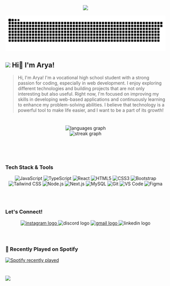 <p align="center">
  <img src="https://media1.tenor.com/m/kuj-2khBrDEAAAAd/micii.gif" width="500">
</p>

![GitHub Contribution](./github-user-contribution2.svg)   

<h2> <img src="https://media.giphy.com/media/mGcNjsfWAjY5AEZNw6/giphy.gif" width="50"> Hi👋 I'm Arya!</h2> 

> Hi, I'm Arya! I'm a vocational high school student with a strong passion for coding, especially in web development. I enjoy exploring different technologies and building projects that are not only interesting but also useful. Right now, I'm focused on improving my skills in developing web-based applications and continuously learning to enhance my problem-solving abilities. I believe that technology is a powerful tool to make life easier, and I want to be a part of its growth!

###

<br>

<div align="center">
  <img src="https://github-readme-stats.vercel.app/api/top-langs?username=AryaEm&locale=en&hide_title=false&layout=compact&card_width=320&langs_count=4&theme=rose_pine&hide_border=true" height="150" alt="languages graph" />
  <br>
  <img src="https://streak-stats.demolab.com?user=AryaEm&locale=en&mode=daily&theme=rose_pine&hide_border=true&border_radius=5" height="150" alt="streak graph"  />
</div>

##

<br>
<br>

### Tech Stack & Tools
<div align="center">
  <img src="https://cdn.jsdelivr.net/gh/devicons/devicon/icons/javascript/javascript-plain.svg" height="35" alt="JavaScript" />
  <img src="https://cdn.jsdelivr.net/gh/devicons/devicon/icons/typescript/typescript-original.svg" height="35" alt="TypeScript" />
  <img src="https://cdn.jsdelivr.net/gh/devicons/devicon/icons/react/react-original.svg" height="35" alt="React" />
  <img src="https://cdn.jsdelivr.net/gh/devicons/devicon/icons/html5/html5-original.svg" height="35" alt="HTML5" />
  <img src="https://cdn.jsdelivr.net/gh/devicons/devicon/icons/css3/css3-original.svg" height="35" alt="CSS3" />
  <img src="https://cdn.jsdelivr.net/gh/devicons/devicon/icons/bootstrap/bootstrap-original.svg" height="35" alt="Bootstrap" />
  <img src="https://cdn.jsdelivr.net/gh/devicons/devicon/icons/tailwindcss/tailwindcss-original-wordmark.svg" height="35" alt="Tailwind CSS" />
  <img src="https://cdn.jsdelivr.net/gh/devicons/devicon/icons/nodejs/nodejs-original.svg" height="35" alt="Node.js" />
  <img src="https://cdn.jsdelivr.net/gh/devicons/devicon/icons/nextjs/nextjs-original.svg" height="35" alt="Next.js" />
  <img src="https://cdn.jsdelivr.net/gh/devicons/devicon/icons/mysql/mysql-original.svg" height="35" alt="MySQL" />
  <img src="https://cdn.jsdelivr.net/gh/devicons/devicon/icons/git/git-original.svg" height="35" alt="Git" />
  <img src="https://cdn.jsdelivr.net/gh/devicons/devicon/icons/vscode/vscode-original.svg" height="35" alt="VS Code" />
  <img src="https://cdn.jsdelivr.net/gh/devicons/devicon/icons/figma/figma-original.svg" height="25" alt="Figma" />
</div>

##

<br>

### Let's Connect!
<div align="center">
  <a href="https://www.instagram.com/aryaa.em" target="_blank">
<a href="https://www.instagram.com/aryaa.em" target="_blank">
    <img src="https://img.shields.io/static/v1?message=Instagram&logo=instagram&label=&color=E4405F&logoColor=white&labelColor=&style=for-the-badge" height="30" alt="instagram logo"  />
  </a>
  <img src="https://img.shields.io/static/v1?message=Discord&logo=discord&label=&color=7289DA&logoColor=white&labelColor=&style=for-the-badge" height="30" alt="discord logo"  />
  <a href="ary4maulanaa@gmail.com" target="_blank">
    <img src="https://img.shields.io/static/v1?message=Gmail&logo=gmail&label=&color=D14836&logoColor=white&labelColor=&style=for-the-badge" height="30" alt="gmail logo"  />
  </a>
  <img src="https://img.shields.io/static/v1?message=LinkedIn&logo=linkedin&label=&color=0077B5&logoColor=white&labelColor=&style=for-the-badge" height="30" alt="linkedin logo"  />
</div>

###

<br>

### 🎵 Recently Played on Spotify
<div align="left">
  <a href="https://open.spotify.com/user/31ny25fko7qrrzcdhzq7frs6n6ca">
    <img src="https://spotify-recently-played-readme.vercel.app/api?user=31ny25fko7qrrzcdhzq7frs6n6ca&count=5&unique=false" alt="Spotify recently played" />
  </a>
</div>

###

<br>

<div align="left">
  <img src="https://visitor-badge.laobi.icu/badge?page_id=AryaEm.AryaEm&left_color=mediumaquamarine&right_color=slategrey&left_text=Profile%20Views" />
</div>
